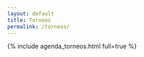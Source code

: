 ```yaml
---
layout: default
title: Torneos
permalink: /torneos/
---
```


{% include agenda_torneos.html full=true %}
